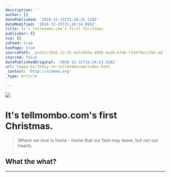 ```yaml
---
description: ''
author: []
datePublished: '2016-12-15T21:20:25.119Z'
dateModified: '2016-12-15T21:20:24.095Z'
title: It’s tellmombo.com’s first Christmas.
publisher: {}
via: {}
inFeed: true
hasPage: true
sourcePath: _posts/2016-12-15-dafaf60a-4988-4a20-bf4b-71d479ec1764.md
starred: false
datePublishedOriginal: '2016-12-15T18:34:23.528Z'
url: happy-birthday-to-tellmombocom/index.html
_context: 'http://schema.org'
_type: Article

---
```

![](https://the-grid-user-content.s3-us-west-2.amazonaws.com/fef921b4-158c-4352-8600-15a34d3138cf.jpg)

# It's tellmombo.com's first Christmas.

> Where we love is home - home that our feet may leave, but not our hearts. 

## What the what?

---